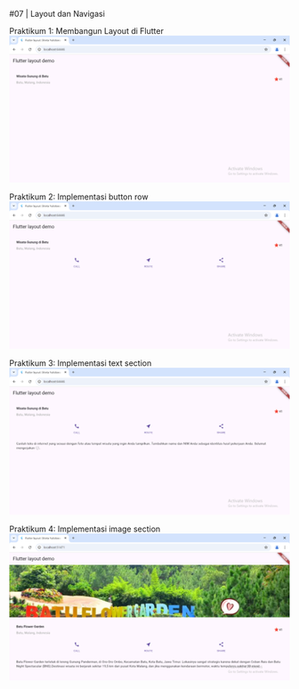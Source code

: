 #07 | Layout dan Navigasi

Praktikum 1: Membangun Layout di Flutter
![Screenshot layout_flutter](images/hasil07_prak1.png)

Praktikum 2: Implementasi button row
![Screenshot layout_flutter](images/hasil07_prak2.png)

Praktikum 3: Implementasi text section
![Screenshot layout_flutter](images/hasil07_prak3.png)

Praktikum 4: Implementasi image section
![Screenshot layout_flutter](images/hasil07_prak4.png)
